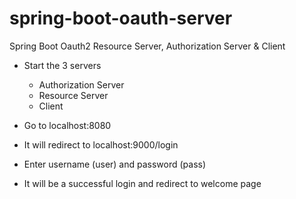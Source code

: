 # spring-boot-oauth-server
Spring Boot Oauth2 Resource Server, Authorization Server &amp; Client

* Start the 3 servers <br />
  - Authorization Server <br />
  - Resource Server <br />
  - Client <br />

* Go to localhost:8080 <br />
* It will redirect to localhost:9000/login <br />
* Enter username (user) and password (pass) <br />
* It will be a successful login and redirect to welcome page <br />
